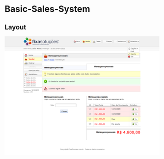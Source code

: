 # Basic-Sales-System

## Layout
![alt text](https://github.com/xjaox/Basic-Sales-System/blob/master/Docs/PNG/pagamentoSegundaParte.png?raw=true)

